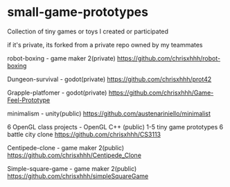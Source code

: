 # small-game-prototypes
Collection of tiny games or toys I created or participated

if it's private, its forked from a private repo owned by my teammates

robot-boxing - game maker 2(private)
https://github.com/chrisxhhh/robot-boxing

Dungeon-survival - godot(private)
https://github.com/chrisxhhh/prot42

Grapple-platfomer - godot(private)
https://github.com/chrisxhhh/Game-Feel-Prototype

minimalism - unity(public)
https://github.com/austenariniello/minimalist

6 OpenGL class projects - OpenGL C++ (public)
1-5 tiny game prototypes
6 battle city clone
https://github.com/chrisxhhh/CS3113

Centipede-clone - game maker 2(public)
https://github.com/chrisxhhh/Centipede_Clone

Simple-square-game - game maker 2(public)
https://github.com/chrisxhhh/simpleSquareGame

